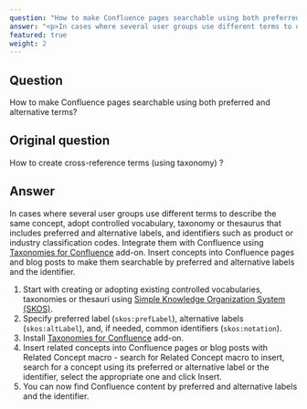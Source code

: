 ```yaml
---
question: "How to make Confluence pages searchable using both preferred and alternative terms?"
answer: "<p>In cases where several user groups use different terms to describe the same concept, adopt controlled vocabulary, taxonomy or thesaurus that includes preferred and alternative labels, and identifiers such as product or industry classification codes. Integrate them with Confluence using <a href=\"https://marketplace.atlassian.com/apps/1226218/taxonomies-for-confluence\">Taxonomies for Confluence</a> add-on. Insert concepts into Confluence pages and blog posts to make them searchable by preferred and alternative labels and the identifier.</p><ul><li>Start with creating or adopting existing controlled vocabularies, taxonomies or thesauri using <a href=\"https://www.w3.org/2004/02/skos/\">Simple Knowledge Organization System (SKOS)</a>.</li><li>Specify preferred label (<code>skos:prefLabel</code>), alternative labels (<code>skos:altLabel</code>), and, if needed, common identifiers (<code>skos:notation</code>).</li><li>Install <a href=\"https://marketplace.atlassian.com/apps/1226218/taxonomies-for-confluence\">Taxonomies for Confluence</a> add-on.</li><li>Insert related concepts into Confluence pages or blog posts with Related Concept macro - search for Related Concept macro to insert, search for a concept using its preferred or alternative label or the identifier, select the appropriate one and click Insert.</li><li>You can now find Confluence content by preferred and alternative labels and the identifier.</li></ul>"
featured: true
weight: 2
---
```


## Question

How to make Confluence pages searchable using both preferred and alternative terms?

## Original question

How to create cross-reference terms (using taxonomy) ?

## Answer

In cases where several user groups use different terms to describe the same concept, adopt controlled vocabulary, taxonomy or thesaurus that includes preferred and alternative labels, and identifiers such as product or industry classification codes. Integrate them with Confluence using <a href="https://marketplace.atlassian.com/apps/1226218/taxonomies-for-confluence">Taxonomies for Confluence</a> add-on. Insert concepts into Confluence pages and blog posts to make them searchable by preferred and alternative labels and the identifier.

1. Start with creating or adopting existing controlled vocabularies, taxonomies or thesauri using <a href="https://www.w3.org/2004/02/skos/">Simple Knowledge Organization System (SKOS)</a>. 
1. Specify preferred label (<code>skos:prefLabel</code>), alternative labels (<code>skos:altLabel</code>), and, if needed, common identifiers (<code>skos:notation</code>).
1. Install <a href="https://marketplace.atlassian.com/apps/1226218/taxonomies-for-confluence">Taxonomies for Confluence</a> add-on.
1. Insert related concepts into Confluence pages or blog posts with Related Concept macro - search for Related Concept macro to insert, search for a concept using its preferred or alternative label or the identifier, select the appropriate one and click Insert. 
1. You can now find Confluence content by preferred and alternative labels and the identifier.
